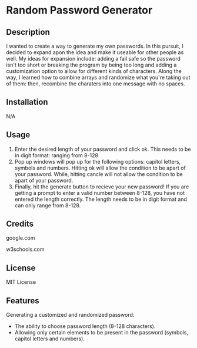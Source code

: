 # Random Password Generator

## Description

I wanted to create a way to generate my own passwords. In this pursuit, I decided to expand apon the idea and make it useable for other people as well. My ideas for expansion include: adding a fail safe so the password isn't too short or breaking the program by being too long and adding a customization option to allow for different kinds of characters. Along the way, I learned how to combine arrays and randomize what you're taking out of them: then, recombine the charaters into one message with no spaces. 

## Installation

N/A

## Usage
 
1. Enter the desired length of your password and click ok. This needs to be in digit format: ranging from 8-128
2. Pop up windows will pop up for the following options: capitol letters, symbols and numbers. Hitting ok will allow the condition to be apart of your password. While, hitting cancle will not allow the condition to be apart of your password. 
3. Finally, hit the generate button to recieve your new password!
If you are getting a prompt to enter a valid number between 8-128, you have not entered the length correctly. The length needs to be in digit format and can only range from 8-128.

## Credits

google.com

w3schools.com

## License

MIT License

## Features

Generating a customized and randomized password:
- The ability to choose password length (8-128 characters).
- Allowing only certain elements to be present in the password (symbols, capitol letters and numbers).
